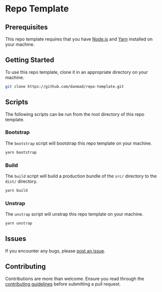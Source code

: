 # Repo Template

## Prerequisites

This repo template requires that you have [Node.js](https://nodejs.org/en/)
and [Yarn](https://yarnpkg.com/getting-started/install) installed on your
machine.

## Getting Started

To use this repo template, clone it in an appropriate directory on your machine.

```sh
git clone https://github.com/danmad/repo-template.git
```

## Scripts

The following scripts can be run from the root directory of this repo template.

### Bootstrap

The `bootstrap` script will bootstrap this repo template on your machine.

```sh
yarn bootstrap
```

### Build

The `build` script will build a production bundle of the `src/` directory to the
`dist/` directory.

```sh
yarn build
```

### Unstrap

The `unstrap` script will unstrap this repo template on your machine.

```sh
yarn unstrap
```

## Issues

If you encounter any bugs, please
[post an issue](https://github.com/danmad/repo-template/issues/new).

## Contributing

Contributions are more than welcome. Ensure you read through the
[contributing guidelines](https://github.com/danmad/repo-template/blob/main/CONTRIBUTING.md)
before submitting a pull request.
